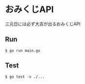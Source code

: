 おみくじAPI
===

三元日には必ず大吉が出るおみくじAPI

Run
---

```
$ go run main.go
```

Test
---

```
$ go test -v ./...
```

